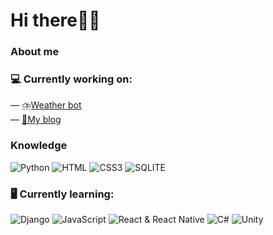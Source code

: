 <h1>Hi there🖐🏼</h1>
<h3>About me</h3>
<p></p>
<h3>💻 Currently working on:</h3>
<p>— <a href="https://github.com/Alexey045/WeatherBot">⛈️Weather bot</a>
<br>
— <a href="https://github.com/Alexey045/MyBlog">🤩My blog</a>
</p>
<h3>Knowledge</h3>

<p>
<img src="https://img.shields.io/badge/Python-blue?style=for-the-badge&logo=Python&logoColor=white" alt="Python">
<img src="https://img.shields.io/badge/html5-%23E34F26.svg?style=for-the-badge&logo=html5&logoColor=white" alt="HTML">
<img src="https://img.shields.io/badge/css3-%231572B6.svg?style=for-the-badge&logo=css3&logoColor=white" alt="CSS3">
<img src="https://img.shields.io/badge/sqlite-%2307405e.svg?style=for-the-badge&logo=sqlite&logoColor=white" alt="SQLITE">
</p>

<h3>🖥️ Currently learning:</h3>
<p>
<img src="https://img.shields.io/badge/django-%23092E20.svg?style=for-the-badge&logo=django&logoColor=white" alt="Django">
<img src="https://img.shields.io/badge/javascript-%23323330.svg?style=for-the-badge&logo=javascript&logoColor=%23F7DF1E" alt="JavaScript">
<img src="https://img.shields.io/badge/react & react native-%2320232a.svg?style=for-the-badge&logo=react&logoColor=%2361DAFB" alt="React & React Native">
<img src="https://img.shields.io/badge/c%23-%23239120.svg?style=for-the-badge&logo=c-sharp&logoColor=white" alt="C#">
<img src="https://img.shields.io/badge/unity-%23000000.svg?style=for-the-badge&logo=unity&logoColor=white" alt="Unity">
</p>
